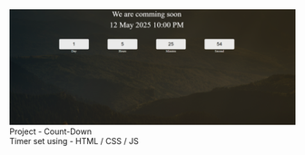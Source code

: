 <div align="center">
  <img src="bg.png" alt="Git" />
</div>
Project - Count-Down
<br>
Timer set using - HTML / CSS / JS

